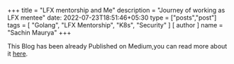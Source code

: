 +++
title = "LFX mentorship and Me"
description = "Journey of working as LFX mentee"
date: 2022-07-23T18:51:46+05:30
type = ["posts","post"]
tags = [
    "Golang",
    "LFX Mentorship",
    "K8s",
    "Security"
]
[ author ]
  name = "Sachin Maurya"
+++

This Blog has been already Published on Medium,you can read more about it [here](https://medium.com/@sach1n/lfx-mentorship-and-me-5bda26594f63).